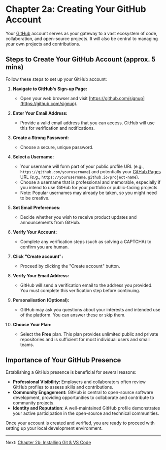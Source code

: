 # Chapter 2a: Creating Your GitHub Account

Your [GitHub](https://github.com) account serves as your gateway to a vast ecosystem of code, collaboration, and open-source projects. It will also be central to managing your own projects and contributions.

## Steps to Create Your GitHub Account (approx. 5 mins)

Follow these steps to set up your GitHub account:

1. **Navigate to GitHub's Sign-up Page:**
   - Open your web browser and visit [https://github.com/signup](https://github.com/signup).

2. **Enter Your Email Address:**
   - Provide a valid email address that you can access. GitHub will use this for verification and notifications.

3. **Create a Strong Password:**
   - Choose a secure, unique password.

4. **Select a Username:**
   - Your username will form part of your public profile URL (e.g., `https://github.com/yourusername`) and potentially your [GitHub Pages](./05_github_pages.md) URL (e.g., `https://yourusername.github.io/project-name`).
   - Choose a username that is professional and memorable, especially if you intend to use GitHub for your portfolio or public-facing projects.
   - Note: Popular usernames may already be taken, so you might need to be creative.

5. **Set Email Preferences:**
   - Decide whether you wish to receive product updates and announcements from GitHub.

6. **Verify Your Account:**
   - Complete any verification steps (such as solving a CAPTCHA) to confirm you are human.

7. **Click "Create account":**
   - Proceed by clicking the "Create account" button.

8. **Verify Your Email Address:**
   - GitHub will send a verification email to the address you provided. You must complete this verification step before continuing.

9. **Personalisation (Optional):**
   - GitHub may ask you questions about your interests and intended use of the platform. You can answer these or skip them.

10. **Choose Your Plan:**
    - Select the **Free** plan. This plan provides unlimited public and private repositories and is sufficient for most individual users and small teams.

## Importance of Your GitHub Presence

Establishing a GitHub presence is beneficial for several reasons:

- **Professional Visibility:** Employers and collaborators often review GitHub profiles to assess skills and contributions.
- **Community Engagement:** GitHub is central to open-source software development, providing opportunities to collaborate and contribute to community projects.
- **Identity and Reputation:** A well-maintained GitHub profile demonstrates your active participation in the open-source and technical communities.

Once your account is created and verified, you are ready to proceed with setting up your local development environment.

---

Next: [Chapter 2b: Installing Git & VS Code](./02_b_install_git_vscode.md)